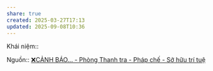 ```yaml
---
share: true
created: 2025-03-27T17:13
updated: 2025-09-08T10:36
---
```

Khái niệm:: 

Nguồn:: [❌CẢNH BÁO... - Phòng Thanh tra - Pháp chế - Sở hữu trí tuệ](https://www.facebook.com/share/p/1FgwNCketH/)